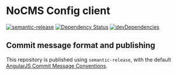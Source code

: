 # NoCMS Config client

[![semantic-release](https://img.shields.io/badge/%20%20%F0%9F%93%A6%F0%9F%9A%80-semantic--release-e10079.svg)](https://github.com/semantic-release/semantic-release)
[![Dependency Status](https://david-dm.org/miles-no/nocms-config-client.svg)](https://david-dm.org/miles-no/nocms-config-client)
[![devDependencies](https://david-dm.org/miles-no/nocms-config-client/dev-status.svg)](https://david-dm.org/miles-no/nocms-config-client?type=dev)

## Commit message format and publishing

This repository is published using `semantic-release`, with the default [AngularJS Commit Message Conventions](https://docs.google.com/document/d/1QrDFcIiPjSLDn3EL15IJygNPiHORgU1_OOAqWjiDU5Y/edit). 